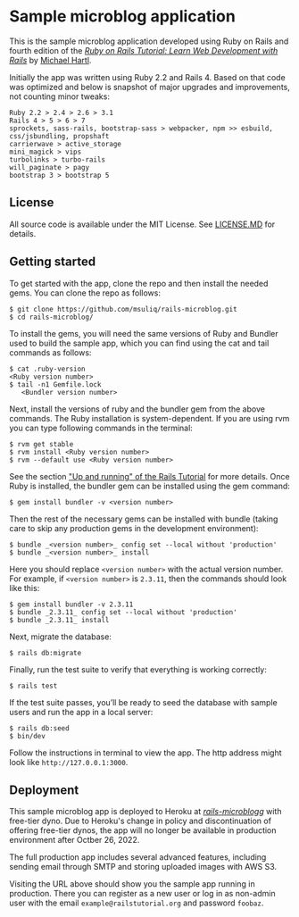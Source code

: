 # Sample microblog application

This is the sample microblog application developed using Ruby on Rails and fourth edition of the [*Ruby on Rails Tutorial: Learn Web Development with Rails*](https://www.railstutorial.org/) by [Michael Hartl](https://www.michaelhartl.com/).

Initially the app was written using Ruby 2.2 and Rails 4. Based on that code was optimized and below is snapshot of major upgrades and improvements, not counting minor tweaks:

    Ruby 2.2 > 2.4 > 2.6 > 3.1
    Rails 4 > 5 > 6 > 7
    sprockets, sass-rails, bootstrap-sass > webpacker, npm >> esbuild, css/jsbundling, propshaft
    carrierwave > active_storage
    mini_magick > vips
    turbolinks > turbo-rails
    will_paginate > pagy
    bootstrap 3 > bootstrap 5

## License
All source code is available under the MIT License. See [LICENSE.MD](https://github.com/msuliq/rails-microblog/blob/master/LICENSE.MD) for details.

## Getting started
To get started with the app, clone the repo and then install the needed gems. You can clone the repo as follows:

```
$ git clone https://github.com/msuliq/rails-microblog.git 
$ cd rails-microblog/
```

To install the gems, you will need the same versions of Ruby and Bundler used to build the sample app, which you can find using the cat and tail commands as follows:

```
$ cat .ruby-version
<Ruby version number>
$ tail -n1 Gemfile.lock
   <Bundler version number>
```

Next, install the versions of ruby and the bundler gem from the above commands. The Ruby installation is system-dependent. If you are using rvm you can type following commands in the terminal:

```
$ rvm get stable
$ rvm install <Ruby version number>
$ rvm --default use <Ruby version number>
```

See the section ["Up and running" of the Rails Tutorial](https://www.learnenough.com/ruby-on-rails-7th-edition-tutorial#sec-up_and_running) for more details. Once Ruby is installed, the bundler gem can be installed using the gem command:

```
$ gem install bundler -v <version number>
```

Then the rest of the necessary gems can be installed with bundle (taking care to skip any production gems in the development environment):

```
$ bundle _<version number>_ config set --local without 'production'
$ bundle _<version number>_ install
```

Here you should replace `<version number>` with the actual version number. For example, if `<version number>` is `2.3.11`, then the commands should look like this:

```
$ gem install bundler -v 2.3.11
$ bundle _2.3.11_ config set --local without 'production'
$ bundle _2.3.11_ install
```

Next, migrate the database:

```
$ rails db:migrate
```

Finally, run the test suite to verify that everything is working correctly:

```
$ rails test
```

If the test suite passes, you’ll be ready to seed the database with sample users and run the app in a local server:

```
$ rails db:seed
$ bin/dev
```

Follow the instructions in terminal to view the app. The http address might look like `http://127.0.0.1:3000`.

## Deployment
This sample microblog app is deployed to Heroku at [*rails-microblogg*](https://rails-microblogg.herokuapp.com) with free-tier dyno. Due to Heroku's change in policy and discontinuation of offering free-tier dynos, the app will no longer be available in production environment after Octber 26, 2022.

The full production app includes several advanced features, including sending email through SMTP and storing uploaded images with AWS S3.

Visiting the URL above should show you the sample app running in production. There you can register as a new user or log in as non-admin user with the email `example@railstutorial.org` and password `foobaz`.
